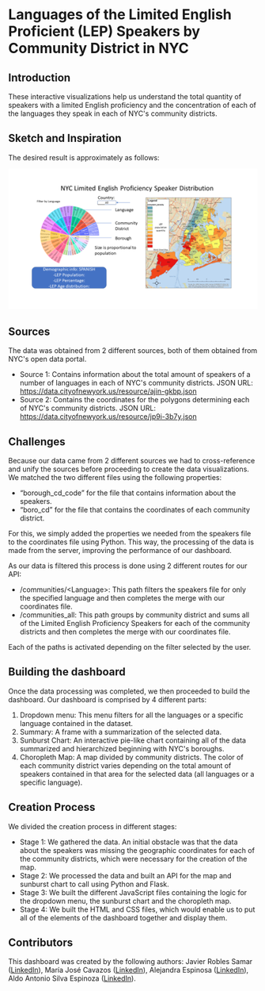 <h1 class="p1">Languages of the Limited English Proficient (LEP) Speakers by Community District in NYC</h1>
<h2>Introduction</h2>
<p>These interactive visualizations help us understand the total quantity of speakers with a limited English proficiency and the concentration of each of the languages they speak in each of NYC's community districts.</p>
<h2>Sketch and Inspiration</h2>
<p>The desired result is approximately as follows:</p>
<p data-sourcepos="9:1-10:26" dir="auto"><a target="_blank" rel="noopener noreferrer" href="https://github.com/javrobs/nyc_lep_speakers/blob/main/images/draft.png"><img src="https://github.com/javrobs/nyc_lep_speakers/raw/main/images/draft.png" alt="draft" /></a></p>
<h2>Sources</h2>
<p>The data was obtained from 2 different sources, both of them obtained from NYC's open data portal.&nbsp;</p>
<ul>
<li>Source 1: Contains information about the total amount of speakers of a number of languages in each of NYC's community districts. JSON URL: <a href="contains%20information about the languages: https://data.cityofnewyork.us/resource/ajin-gkbp.json">https://data.cityofnewyork.us/resource/ajin-gkbp.json</a></li>
<li>Source 2: Contains the coordinates for the polygons determining each of NYC's community districts. JSON URL: <a href="https://data.cityofnewyork.us/resource/jp9i-3b7y.json">https://data.cityofnewyork.us/resource/jp9i-3b7y.json</a></li>
</ul>
<h2>Challenges</h2>
<p>Because our data came from 2 different sources we had to cross-reference and unify the sources before proceeding to create the data visualizations. We matched the two different files using the following properties:</p>
<ul>
<li>&ldquo;borough_cd_code&rdquo; for the file that contains information about the speakers.</li>
<li>&ldquo;boro_cd&rdquo; for the file that contains the coordinates of each community district.</li>
</ul>
<p>For this, we simply added the properties we needed from the speakers file to the coordinates file using Python. This way, the processing of the data is made from the server, improving the performance of our dashboard.</p>
<p>As our data is filtered this process is done using 2 different routes for our API:</p>
<ul>
<li>/communities/&lt;Language&gt;: This path filters the speakers file for only the specified language and then completes the merge with our coordinates file.</li>
<li>/communities_all: This path groups by community district and sums all of the Limited English Proficiency Speakers for each of the community districts and then completes the merge with our coordinates file.</li>
</ul>
<p>Each of the paths is activated depending on the filter selected by the user.</p>
<h2>Building the dashboard</h2>
<p>Once the data processing was completed, we then proceeded to build the dashboard. Our dashboard is comprised by 4 different parts:</p>
<ol>
<li>Dropdown menu: This menu filters for all the languages or a specific language contained in the dataset.</li>
<li>Summary: A frame with a summarization of the selected data.</li>
<li>Sunburst Chart: An interactive pie-like chart containing all of the data summarized and hierarchized beginning with NYC's boroughs.</li>
<li>Choropleth Map: A map divided by community districts. The color of each community district varies depending on the total amount of speakers contained in that area for the selected data (all languages or a specific language).</li>
</ol>
<h2>Creation Process</h2>
<p>We divided the creation process in different stages:</p>
<ul>
<li>Stage 1: We gathered the data. An initial obstacle was that the data about the speakers was missing the geographic coordinates for each of the community districts, which were necessary for the creation of the map.</li>
<li>Stage 2: We processed the data and built an API for the map and sunburst chart to call using Python and Flask.</li>
<li>Stage 3: We built the different JavaScript files containing the logic for the dropdown menu, the sunburst chart and the choropleth map.</li>
<li>Stage 4: We built the HTML and CSS files, which would enable us to put all of the elements of the dashboard together and display them.</li>
</ul>
<h2>Contributors</h2>
<p>This dashboard was created by the following authors: Javier Robles Samar (<a href="https://www.linkedin.com/in/javier-robles-samar/">LinkedIn</a>), Mar&iacute;a Jos&eacute; Cavazos (<a href="https://www.linkedin.com/in/marijose-cavazos-b2a353110/">LinkedIn</a>), Alejandra Espinosa (<a href="https://www.linkedin.com/in/z-ale-espinosa/">LinkedIn</a>), Aldo Antonio Silva Espinoza (<a href="https://www.linkedin.com/in/aldoslv/">LinkedIn</a>).</p>
